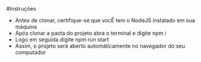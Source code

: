 #Instruções

- Antes de clonar, certifique-se que vocÊ tem o NodeJS instalado em sua máquina
- Após clonar a pasta do projeto abra o terminal e digite npm i
- Logo em seguida digite npm run start
- Assim, o projeto será aberto automáticamente no navegador do seu computador
